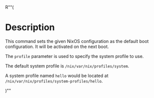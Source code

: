 R""(

# Description

This command sets the given NixOS configuration as the default boot configuration. It will be activated on the next boot.

The `profile` parameter is used to specify the system profile to use.

The default system profile is `/nix/var/nix/profiles/system`.

A system profile named `hello` would be located at `/nix/var/nix/profiles/system-profiles/hello`.

)""



